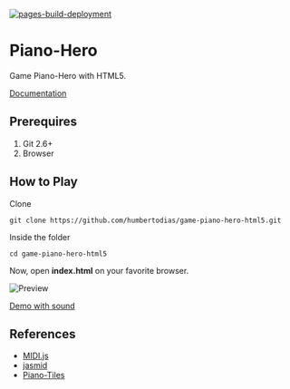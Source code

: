 [![pages-build-deployment](https://github.com/humbertodias/game-piano-hero-html5/actions/workflows/pages/pages-build-deployment/badge.svg)](https://github.com/humbertodias/game-piano-hero-html5/actions/workflows/pages/pages-build-deployment)

# Piano-Hero

Game Piano-Hero with HTML5.

[Documentation](doc/piano-hero.pdf)


## Prerequires

1. Git 2.6+
3. Browser


## How to Play

Clone

```shell
git clone https://github.com/humbertodias/game-piano-hero-html5.git
```

Inside the folder

```shell
cd game-piano-hero-html5
```

Now, open **index.html** on your favorite browser.

![Preview](doc/demo.gif)


[Demo with sound](doc/demo.mp4?raw=true)



## References

- [MIDI.js](https://galactic.ink/midi-js/)
- [jasmid](https://github.com/gasman/jasmid)
- [Piano-Tiles](http://tanksw.com/piano-tiles/)

